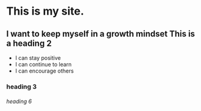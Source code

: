 # This is my site.

## I want to keep myself in a growth mindset This is a heading 2
- I can stay positive
- I can continue to learn
- I can encourage others


### heading 3
###### heading 6

